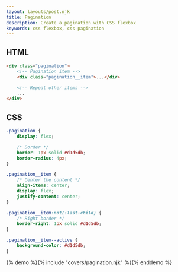 ```yaml
---
layout: layouts/post.njk
title: Pagination
description: Create a pagination with CSS flexbox
keywords: css flexbox, css pagination
---
```


## HTML

```html
<div class="pagination">
    <!-- Pagination item -->
    <div class="pagination__item">...</div>

    <!-- Repeat other items -->
    ...
</div>
```

## CSS

```css
.pagination {
    display: flex;

    /* Border */
    border: 1px solid #d1d5db;
    border-radius: 4px;
}

.pagination__item {
    /* Center the content */
    align-items: center;
    display: flex;
    justify-content: center;
}

.pagination__item:not(:last-child) {
    /* Right border */
    border-right: 1px solid #d1d5db;
}

.pagination__item--active {
    background-color: #d1d5db;
}
```

{% demo %}{% include "covers/pagination.njk" %}{% enddemo %}
